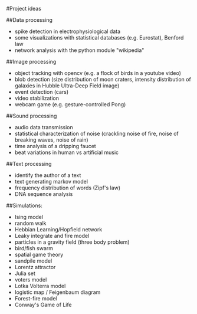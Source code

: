 #Project ideas

##Data processing
* spike detection in electrophysiological data
* some visualizations with statistical databases (e.g. Eurostat), Benford law
* network analysis with the python module "wikipedia"


##Image processing
* object tracking with opencv (e.g. a flock of birds in a youtube video)
* blob detection (size distribution of moon craters, intensity distribution of galaxies in Hubble Ultra-Deep Field image)
* event detection (cars)
* video stabilization
* webcam game (e.g. gesture-controlled Pong)


##Sound processing
* audio data transmission
* statistical characterization of noise (crackling noise of fire, noise of breaking waves, noise of rain)
* time analysis of a dripping faucet
* beat variations in human vs artificial music

##Text processing
* identify the author of a text
* text generating markov model
* frequency distribution of words (Zipf's law)
* DNA sequence analysis

##Simulations:
* Ising model
* random walk
* Hebbian Learning/Hopfield network
* Leaky integrate and fire model
* particles in a gravity field (three body problem)
* bird/fish swarm
* spatial game theory
* sandpile model
* Lorentz attractor
* Julia set
* voters model
* Lotka Volterra model
* logistic map / Feigenbaum diagram
* Forest-fire model
* Conway's Game of Life


